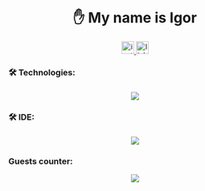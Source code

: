 ### <h1 align="center">✋ My name is Igor</h1>

<div align="center">
  <a href="https://www.instagram.com/purple_evoix/" target="_blank">
    <img src="https://img.shields.io/static/v1?message=instagram&logo=instagram&label=&color=FF0000&logoColor=white&labelColor=&style=for-the-badge" height="25" alt="instagram logo"  />
  </a>
  <a href="https://www.linkedin.com/in/ihor-molchanov/" target="_blank">
    <img src="https://img.shields.io/static/v1?message=linkedin&logo=linkedin&label=&color=2CA5E0&logoColor=white&labelColor=&style=for-the-badge" height="25" alt="linkedin logo"  />
  </a>
</div>

<h3 align="left">🛠 Technologies:</h3>

###
<p align="center">
  <a href="https://skillicons.dev">
    <img src="https://skillicons.dev/icons?i=git,github,gitlab,python,django,docker,postgres" />
  </a>
</p>

###
<h3 align="left">🛠 IDE:</h3>

###
<p align="center">
  <a href="https://skillicons.dev">
    <img src="https://skillicons.dev/icons?i=vscode,pycharm" />
  </a>
</p>

###
<h3 align="left">Guests counter:</h3>

<div align="center">
  <img src="https://visitor-badge.laobi.icu/badge?page_id=molchanov-ihor.molchanov-ihor&"  />
</div>
